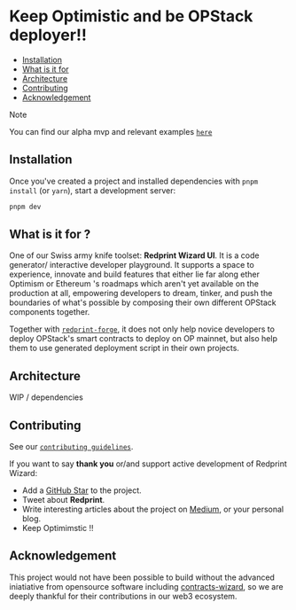 <h1>Keep Optimistic and be OPStack deployer!! </h1>

- [Installation](#installation)
- [What is it for](#what-is-it-for)
- [Architecture](#architecture)
- [Contributing](#contributing)
- [Acknowledgement](#acknowledgement)

>[!NOTE]
> You can find our alpha mvp and relevant examples [`here`](https://github.com/Ratimon/redprint-optimism-contracts-examples)

## Installation

Once you've created a project and installed dependencies with `pnpm install` (or `yarn`), start a development server:

```bash
pnpm dev
```

## What is it for ?

One of our Swiss army knife toolset: **Redprint Wizard UI**. It is a code generator/ interactive developer playground. It supports a space to experience, innovate and build features that either lie far along ether Optimism or Ethereum 's roadmaps which aren't yet available on the production at all, empowering developers to dream, tinker, and push the boundaries of what's possible by composing their own different OPStack components together.

Together with [`redprint-forge`](https://github.com/Ratimon/redprint-forge), it does not only help novice developers to deploy OPStack's smart contracts to deploy on OP mainnet, but also help them to use generated deployment script in their own projects.

## Architecture

WIP / dependencies

## Contributing

See our [`contributing guidelines`](./CONTRIBUTING.md).

If you want to say **thank you** or/and support active development of Redprint Wizard:

- Add a [GitHub Star](https://github.com/Ratimon/redprint-wizard) to the
  project.
- Tweet about **Redprint**.
- Write interesting articles about the project on
  [Medium](https://medium.com/), or your personal blog.
- Keep Optimimstic !!

## Acknowledgement

This project would not have been possible to build without the advanced iniatiative from opensource software including  [contracts-wizard](https://github.com/OpenZeppelin/contracts-wizard), so we are deeply thankful for their contributions in our web3 ecosystem.